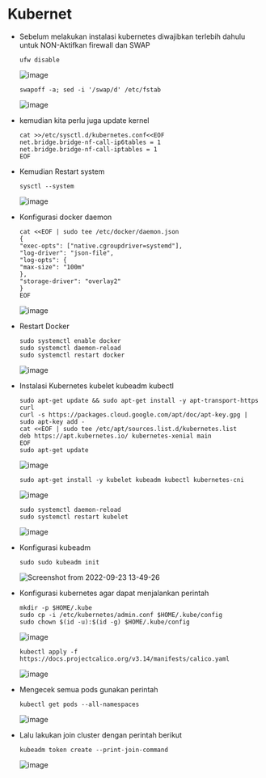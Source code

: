 # Kubernet


- Sebelum melakukan instalasi kubernetes diwajibkan terlebih dahulu untuk NON-Aktifkan firewall dan SWAP
  
      ufw disable

  ![image](https://user-images.githubusercontent.com/40049149/191898965-a7b88d56-b36a-4383-98e2-14db8791b733.png)

      swapoff -a; sed -i '/swap/d' /etc/fstab

  ![image](https://user-images.githubusercontent.com/40049149/191899042-eca78148-13bc-428d-9e0b-c24c7af3971f.png)

- kemudian kita perlu juga update kernel

      cat >>/etc/sysctl.d/kubernetes.conf<<EOF
      net.bridge.bridge-nf-call-ip6tables = 1
      net.bridge.bridge-nf-call-iptables = 1
      EOF

- Kemudian Restart system

      sysctl --system

  ![image](https://user-images.githubusercontent.com/40049149/191899398-90c27601-bac6-4318-99a9-3f4c83b2f836.png)

- Konfigurasi docker daemon

      cat <<EOF | sudo tee /etc/docker/daemon.json
      {
      "exec-opts": ["native.cgroupdriver=systemd"],
      "log-driver": "json-file",
      "log-opts": {
      "max-size": "100m"
      },
      "storage-driver": "overlay2"
      }
      EOF

  ![image](https://user-images.githubusercontent.com/40049149/191899505-a9204a60-12bd-4a65-9c04-19f546cfbbac.png)

- Restart Docker

      sudo systemctl enable docker
      sudo systemctl daemon-reload
      sudo systemctl restart docker

  ![image](https://user-images.githubusercontent.com/40049149/191899624-51b248c6-4e85-4005-b40e-0ef0d2bcbf82.png)

- Instalasi Kubernetes kubelet kubeadm kubectl

      sudo apt-get update && sudo apt-get install -y apt-transport-https curl
      curl -s https://packages.cloud.google.com/apt/doc/apt-key.gpg | sudo apt-key add -
      cat <<EOF | sudo tee /etc/apt/sources.list.d/kubernetes.list
      deb https://apt.kubernetes.io/ kubernetes-xenial main
      EOF
      sudo apt-get update

  ![image](https://user-images.githubusercontent.com/40049149/191902202-fec46f5f-5d4e-44d1-9cf5-644a6cfb9ebb.png)

      sudo apt-get install -y kubelet kubeadm kubectl kubernetes-cni

  ![image](https://user-images.githubusercontent.com/40049149/191902265-73a2056d-ec38-4cc5-891c-ea619827dff4.png)

      sudo systemctl daemon-reload
      sudo systemctl restart kubelet

  ![image](https://user-images.githubusercontent.com/40049149/191902323-f3494584-ee4e-46b8-8220-ae1e97d6c5c5.png)

- Konfigurasi kubeadm

      sudo sudo kubeadm init

  ![Screenshot from 2022-09-23 13-49-26](https://user-images.githubusercontent.com/40049149/191906234-a84ffc85-2bfe-4f62-afaf-f60acde7fa04.png)

- Konfigurasi kubernetes agar dapat menjalankan perintah

      mkdir -p $HOME/.kube
      sudo cp -i /etc/kubernetes/admin.conf $HOME/.kube/config
      sudo chown $(id -u):$(id -g) $HOME/.kube/config

  ![image](https://user-images.githubusercontent.com/40049149/191907048-e770dd30-10cb-4bb8-8549-4b47e94fa77e.png)

      kubectl apply -f https://docs.projectcalico.org/v3.14/manifests/calico.yaml

  ![image](https://user-images.githubusercontent.com/40049149/191907502-bc3bd45e-8b37-44bb-a44b-c3ccdb08148d.png)

- Mengecek semua pods gunakan perintah

      kubectl get pods --all-namespaces

  ![image](https://user-images.githubusercontent.com/40049149/191907592-3fa1450c-a5e2-4441-b417-95a891fc65fc.png)

- Lalu lakukan join cluster dengan perintah berikut

      kubeadm token create --print-join-command

  ![image](https://user-images.githubusercontent.com/40049149/191907771-1db4a24b-8f28-4660-a353-00174388cd4d.png)














